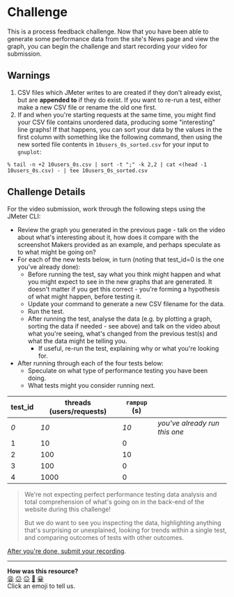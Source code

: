 # Challenge

This is a process feedback challenge. Now that you have been able to generate
some performance data from the site's News page and view the graph, you can
begin the challenge and start recording your video for submission.

## Warnings

1. CSV files which JMeter writes to are created if they don't already exist, but
   are **appended to** if they do exist. If you want to re-run a test, either
   make a new CSV file or rename the old one first.
2. If and when you're starting requests at the same time, you might find your
   CSV file contains unordered data, producing some "interesting" line graphs!
   If that happens, you can sort your data by the values in the first column
   with something like the following command, then using the new sorted file
   contents in `10users_0s_sorted.csv` for your input to `gnuplot`:

```
% tail -n +2 10users_0s.csv | sort -t ";" -k 2,2 | cat <(head -1 10users_0s.csv) - | tee 10users_0s_sorted.csv
```

## Challenge Details

For the video submission, work through the following steps using the JMeter CLI:

* Review the graph you generated in the previous page - talk on the video about
  what's interesting about it, how does it compare with the screenshot Makers
  provided as an example, and perhaps speculate as to what might be going on?
* For each of the new tests below, in turn (noting that test_id=0 is the one
  you've already done):
  * Before running the test, say what you think might happen and what you might
    expect to see in the new graphs that are generated. It doesn't matter if you
    get this correct - you're forming a hypothesis of what might happen, before
    testing it.
  * Update your command to generate a new CSV filename for the data.
  * Run the test.
  * After running the test, analyse the data (e.g. by plotting a graph, sorting
    the data if needed - see above) and talk on the video about what you're
    seeing, what's changed from the previous test(s) and what the data might be
    telling you.
    * If useful, re-run the test, explaining why or what you're looking for.
* After running through each of the four tests below:
  * Speculate on what type of performance testing you have been doing.
  * What tests might you consider running next.

| test_id | threads (users/requests) | `rampup` (s) | |
|-|-|-|-|
| _0_ | _10_ | _10_ | _you've already run this one_
| 1 | 10 | 0 |
| 2 | 100 | 10 |
| 3 | 100 | 0 |
| 4 | 1000 | 0 |

> We're not expecting perfect performance testing data analysis and total
> comprehension of what's going on in the back-end of the website during this
> challenge!
> 
> But we do want to see you inspecting the data, highlighting
> anything that's surprising or unexplained, looking for trends within a single
> test, and comparing outcomes of tests with other outcomes.

[After you're done, submit your
recording](https://airtable.com/shrNFgNkPWr3d63Db?prefill_Item=et_as05).

<!-- BEGIN GENERATED SECTION DO NOT EDIT -->

---

**How was this resource?**  
[😫](https://airtable.com/shrUJ3t7KLMqVRFKR?prefill_Repository=makersacademy%2Fextending-testing&prefill_File=phase7%2F09_challenge.md&prefill_Sentiment=😫) [😕](https://airtable.com/shrUJ3t7KLMqVRFKR?prefill_Repository=makersacademy%2Fextending-testing&prefill_File=phase7%2F09_challenge.md&prefill_Sentiment=😕) [😐](https://airtable.com/shrUJ3t7KLMqVRFKR?prefill_Repository=makersacademy%2Fextending-testing&prefill_File=phase7%2F09_challenge.md&prefill_Sentiment=😐) [🙂](https://airtable.com/shrUJ3t7KLMqVRFKR?prefill_Repository=makersacademy%2Fextending-testing&prefill_File=phase7%2F09_challenge.md&prefill_Sentiment=🙂) [😀](https://airtable.com/shrUJ3t7KLMqVRFKR?prefill_Repository=makersacademy%2Fextending-testing&prefill_File=phase7%2F09_challenge.md&prefill_Sentiment=😀)  
Click an emoji to tell us.

<!-- END GENERATED SECTION DO NOT EDIT -->
